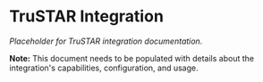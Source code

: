 # TruSTAR Integration

*Placeholder for TruSTAR integration documentation.*

**Note:** This document needs to be populated with details about the integration's capabilities, configuration, and usage.
